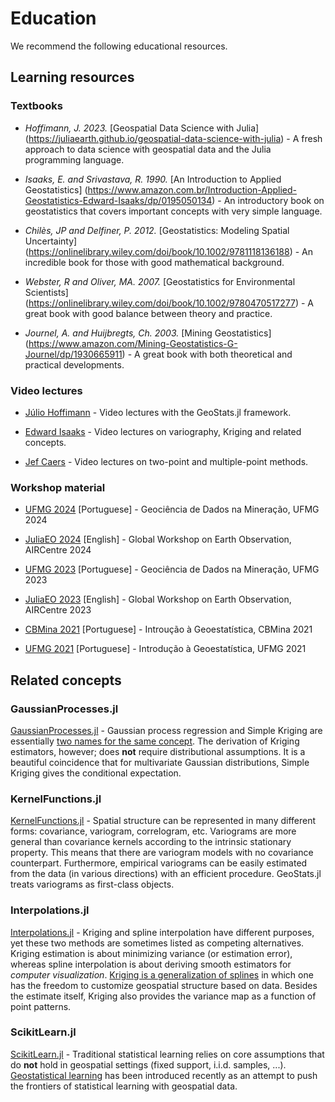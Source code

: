 # Education

We recommend the following educational resources.

## Learning resources

### Textbooks

- *Hoffimann, J. 2023.* [Geospatial Data Science with Julia]
  (https://juliaearth.github.io/geospatial-data-science-with-julia) -
  A fresh approach to data science with geospatial data and the Julia
  programming language.

- *Isaaks, E. and Srivastava, R. 1990.* [An Introduction to Applied Geostatistics]
  (https://www.amazon.com.br/Introduction-Applied-Geostatistics-Edward-Isaaks/dp/0195050134) -
  An introductory book on geostatistics that covers important concepts with very
  simple language.

- *Chilès, JP and Delfiner, P. 2012.* [Geostatistics: Modeling Spatial Uncertainty]
  (https://onlinelibrary.wiley.com/doi/book/10.1002/9781118136188) - An incredible
  book for those with good mathematical background.

- *Webster, R and Oliver, MA. 2007.* [Geostatistics for Environmental Scientists]
  (https://onlinelibrary.wiley.com/doi/book/10.1002/9780470517277) - A great book
  with good balance between theory and practice.

- *Journel, A. and Huijbregts, Ch. 2003.* [Mining Geostatistics]
  (https://www.amazon.com/Mining-Geostatistics-G-Journel/dp/1930665911) - A great
  book with both theoretical and practical developments.

### Video lectures

- [Júlio Hoffimann](https://www.youtube.com/playlist?list=PLsH4hc788Z1f1e61DN3EV9AhDlpbhhanw) -
  Video lectures with the GeoStats.jl framework.

- [Edward Isaaks](https://www.youtube.com/user/sadeddy/videos) -
  Video lectures on variography, Kriging and related concepts.

- [Jef Caers](https://www.youtube.com/playlist?list=PLh35GyCXlQaQ1LNGWr4vCD9AGOGni8yxq) -
  Video lectures on two-point and multiple-point methods.

### Workshop material

- [UFMG 2024](https://github.com/Arpeggeo/UFMG2024)
  [Portuguese] - Geociência de Dados na Mineração, UFMG 2024

- [JuliaEO 2024](https://github.com/Arpeggeo/JuliaEO2024)
  [English] - Global Workshop on Earth Observation, AIRCentre 2024

- [UFMG 2023](https://github.com/Arpeggeo/UFMG2023)
  [Portuguese] - Geociência de Dados na Mineração, UFMG 2023

- [JuliaEO 2023](https://github.com/Arpeggeo/JuliaEO2023)
  [English] - Global Workshop on Earth Observation, AIRCentre 2023

- [CBMina 2021](https://github.com/Arpeggeo/CBMina2021)
  [Portuguese] - Introução à Geoestatística, CBMina 2021

- [UFMG 2021](https://github.com/fnaghetini/intro-to-geostats)
  [Portuguese] - Introdução à Geoestatística, UFMG 2021

## Related concepts

### GaussianProcesses.jl

[GaussianProcesses.jl](https://github.com/STOR-i/GaussianProcesses.jl) -
Gaussian process regression and Simple Kriging are essentially
[two names for the same concept](https://en.wikipedia.org/wiki/Kriging).
The derivation of Kriging estimators, however; does **not** require
distributional assumptions. It is a beautiful coincidence that for
multivariate Gaussian distributions, Simple Kriging gives the conditional
expectation.

### KernelFunctions.jl

[KernelFunctions.jl](https://github.com/JuliaGaussianProcesses/KernelFunctions.jl) -
Spatial structure can be represented in many different forms: covariance,
variogram, correlogram, etc. Variograms are more general than covariance
kernels according to the intrinsic stationary property. This means that
there are variogram models with no covariance counterpart. Furthermore,
empirical variograms can be easily estimated from the data (in various
directions) with an efficient procedure. GeoStats.jl treats variograms
as first-class objects.

### Interpolations.jl

[Interpolations.jl](https://github.com/JuliaMath/Interpolations.jl) -
Kriging and spline interpolation have different purposes, yet these two
methods are sometimes listed as competing alternatives. Kriging estimation
is about minimizing variance (or estimation error), whereas spline
interpolation is about deriving smooth estimators for *computer visualization*.
[Kriging is a generalization of splines](https://www.sciencedirect.com/science/article/pii/009830048490030X)
in which one has the freedom to customize geospatial structure based
on data. Besides the estimate itself, Kriging also provides the
variance map as a function of point patterns.

### ScikitLearn.jl

[ScikitLearn.jl](https://github.com/cstjean/ScikitLearn.jl) -
Traditional statistical learning relies on core assumptions that do
**not** hold in geospatial settings (fixed support, i.i.d. samples, ...).
[Geostatistical learning](https://www.frontiersin.org/articles/10.3389/fams.2021.689393/full)
has been introduced recently as an attempt to push the frontiers of
statistical learning with geospatial data.
